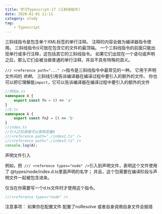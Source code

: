 ```yaml
---
title: 学习Typescript-17 (三斜线指令)
date: 2020-01-01 11:11
category: study
tag: 
	- Typescript
---
```

三斜线指令是包含单个XML标签的单行注释。 注释的内容会做为编译器指令使用。
三斜线指令`仅`可放在包含它的文件的最顶端。 一个三斜线指令的前面只能出现单行或多行注释，这包括其它的三斜线指令。 如果它们出现在一个语句或声明之后，那么它们会被当做普通的单行注释，并且不具有特殊的涵义。

`/// <reference path="..." />`指令是三斜线指令中最常见的一种。 它用于声明文件间的 _依赖_。
三斜线引用告诉编译器在编译过程中要引入的额外的文件。
你也可以把它理解能`import`，它可以告诉编译器在编译过程中要引入的额外的文件
```ts
//例如a.ts
namespace A {
    export const fn = () => 'a'
}
//b.ts
namespace A {
    export const fn2 = () => 'b'
}
//index.ts
//引入之后直接可以使用变量A
///<reference path="./index2.ts" />
///<reference path="./index3.ts" />
console.log(A);
```

声明文件引入

例如，把` /// <reference types="node" />`引入到声明文件，表明这个文件使用了 @types/node/index.d.ts里面声明的名字； 并且，这个包需要在编译阶段与声明文件一起被包含进来。

仅当在你需要写一个d.ts文件时才使用这个指令。
```ts
///<reference types="node" />
```

注意事项：
如果你在配置文件 配置了noResolve 或者自身调用自身文件会报错